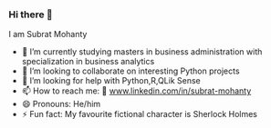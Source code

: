 ### Hi there 👋


I am Subrat Mohanty

- 🌱 I’m currently studying masters in business administration with specialization in business analytics
- 👯 I’m looking to collaborate on interesting Python projects
- 🤔 I’m looking for help with Python,R,QLik Sense
- 📫 How to reach me: 
       :office: www.linkedin.com/in/subrat-mohanty
- 😄 Pronouns: He/him
- ⚡ Fun fact: My favourite fictional character is Sherlock Holmes

